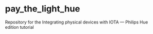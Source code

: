 # pay_the_light_hue
Repository for the Integrating physical devices with IOTA — Philips Hue edition tutorial
